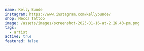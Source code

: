 ```yaml
---
name: Kelly Bunde
instagram: https://www.instagram.com/kellybunde/
shop: Mecca Tattoo
image: /assets/images/screenshot-2025-01-16-at-2.26.43-pm.png
tags:
  - artist
active: true
featured: false
---
```

